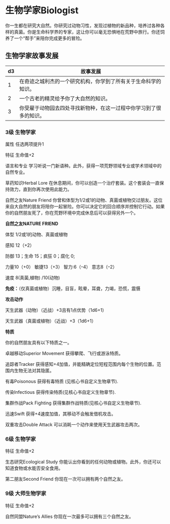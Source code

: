 # 生物学家Biologist

你一生都在研究大自然。你研究过动物习性，发现过植物的新品种，培养过各种各样的真菌。你是生命科学界的专家，这让你可以毫无恐惧地在荒野中旅行。你还饲养了一个“帮手”来陪你完成更多的冒险。

## 生物学家故事发展

<table>
<thead>
<tr class="header">
<th>d3</th>
<th>故事发展</th>
</tr>
</thead>
<tbody>
<tr class="odd">
<td>1</td>
<td>在奇迹之城利杰的一个研究机构，你学到了所有关于生命科学的知识。</td>
</tr>
<tr class="even">
<td>2</td>
<td>一个古老的精灵给予你了大自然的知识。</td>
</tr>
<tr class="odd">
<td>3</td>
<td>你受雇于动物园去四处寻找新物种，在这一过程中你学习到了很多的知识。</td>
</tr>
</tbody>
</table>

### 3级 生物学家

属性 任选两项提升1

特征 生命值+2

语言和专业
学习听说一门新语种。此外，获得一项荒野领域专业或学术领域中的自然专业。

草药知识Herbal Lore
在休息期间，你可以创造一个治疗套装。这个套装会一直保持效力，直到你再次使用此能力。

自然之友Nature Friend
你曾和体型为1/2或1的动物、真菌或植物交过朋友。这位来自大自然的朋友将陪你一起冒险。你可以决定它的回合顺序并控制它行动。如果你的自然朋友死了，你在荒野环境中完成休息后可以获得另外一个。

**自然之友NATURE FRIEND**

体型 1/2或1的动物、真菌或植物

感知 12（+2）

防御 13；生命 15；疯狂 0；腐化 0;

力量10（+0） 敏捷13（+3） 智力:6（–4） 意志8（–2）

速度 8(真菌,植物) /10(动物)

**免疫：**（仅真菌或植物）沉睡，目盲，眩晕，耳聋，力竭，恐慌，震慑

**攻击动作**

天生武器（动物）（近战）+3且有1点优势（1d6+1）

天生武器（真菌或植物）（近战）+3（1d6+1）

**特质**

你的自然朋友具有以下特质之一。

卓越移动Superior Movement 获得攀爬、飞行或游泳特质。

追踪者Tracker
获得感知+4加值，并能精确定位短程范围内每个生物的位置。范围内生物无法对其隐匿。

有毒Poisonous 获得有毒特质 (见核心书自定义生物章节).

传染Infectious 获得传染特质(见核心书自定义生物章节).

集群作战Pack Fighting 获得集群作战特质(见核心书自定义生物章节).

迅速Swift 获得+4速度加值，其移动不会触发借机攻击。

双重攻击Double Attack 可以消耗一个动作来使用天生武器攻击两次。

### 6级 生物学家

特征 生命值+2

生态研究Ecological Study
你能认出你看到的任何动物或植物。此外，你还可以知道食物或水能否安全食用。

第二朋友Second Friend 你现在一次可以拥有两个自然之友。

### 9级 大师生物学家

特征 生命值+2

自然同盟Nature’s Allies 你现在一次最多可以拥有三个自然之友。
